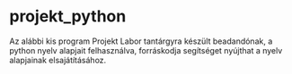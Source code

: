 # projekt_python
Az alábbi kis program Projekt Labor tantárgyra készült beadandónak, a python nyelv alapjait felhasználva, forráskodja segítséget nyújthat a nyelv alapjainak elsajátításához.
